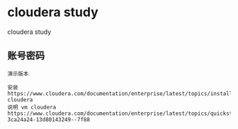 # cloudera study
cloudera study

## 账号密码
```shell
演示版本

安装 https://www.cloudera.com/documentation/enterprise/latest/topics/installation_installation.html
cloudera
说明 vm cloudera https://www.cloudera.com/documentation/enterprise/latest/topics/quickstart_vm_administrative_information.html#xd_583c10bfdbd326ba-3ca24a24-13d80143249--7f88
```
## 